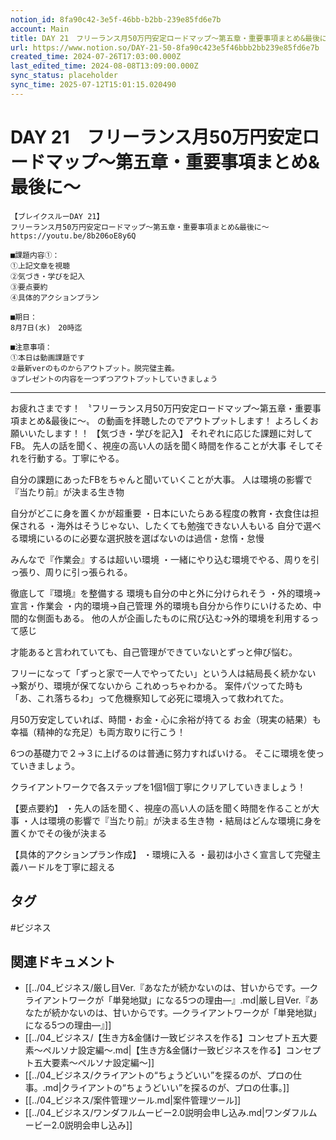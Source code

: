 ```yaml
---
notion_id: 8fa90c42-3e5f-46bb-b2bb-239e85fd6e7b
account: Main
title: DAY 21　フリーランス月50万円安定ロードマップ〜第五章・重要事項まとめ&最後に〜
url: https://www.notion.so/DAY-21-50-8fa90c423e5f46bbb2bb239e85fd6e7b
created_time: 2024-07-26T17:03:00.000Z
last_edited_time: 2024-08-08T13:09:00.000Z
sync_status: placeholder
sync_time: 2025-07-12T15:01:15.020490
---
```

# DAY 21　フリーランス月50万円安定ロードマップ〜第五章・重要事項まとめ&最後に〜

```plain text
【ブレイクスルーDAY 21】
フリーランス月50万円安定ロードマップ〜第五章・重要事項まとめ&最後に〜
https://youtu.be/8b206oE8y6Q

■課題内容①：
①上記文章を視聴
②気づき・学びを記入
③要点要約
④具体的アクションプラン

■期日：
8月7日(水)　20時迄

■注意事項：
①本日は動画課題です
②最新verのものからアウトプット。脱完璧主義。
③プレゼントの内容を一つずつアウトプットしていきましょう
```
---
お疲れさまです！
〝フリーランス月50万円安定ロードマップ〜第五章・重要事項まとめ&最後に〜〟
の動画を拝聴したのでアウトプットします！
よろしくお願いいたします！！
【気づき・学びを記入】
それぞれに応じた課題に対してFB。
先人の話を聞く、視座の高い人の話を聞く時間を作ることが大事
そしてそれを行動する。丁寧にやる。

自分の課題にあったFBをちゃんと聞いていくことが大事。
人は環境の影響で『当たり前』が決まる生き物

自分がどこに身を置くかが超重要
・日本にいたらある程度の教育・衣食住は担保される
・海外はそうじゃない、したくても勉強できない人もいる
自分で選べる環境にいるのに必要な選択肢を選ばないのは過信・怠惰・怠慢

みんなで『作業会』するは超いい環境
・一緒にやり込む環境でやる、周りを引っ張り、周りに引っ張られる。

徹底して『環境』を整備する
環境も自分の中と外に分けられそう
・外的環境→宣言・作業会
・内的環境→自己管理
外的環境も自分から作りにいけるため、中間的な側面もある。
他の人が企画したものに飛び込む→外的環境を利用するって感じ


才能あると言われていても、自己管理ができていないとずっと伸び悩む。

フリーになって「ずっと家で一人でやってたい」という人は結局長く続かない
→繋がり、環境が保てないから
これめっちゃわかる。
案件パツってた時も「あ、これ落ちるわ」って危機察知して必死に環境入って救われてた。

月50万安定していれば、時間・お金・心に余裕が持てる
お金（現実の結果）も幸福（精神的な充足）も両方取りに行こう！

6つの基礎力で２→３に上げるのは普通に努力すればいける。
そこに環境を使っていきましょう。

クライアントワークで各ステップを1個1個丁寧にクリアしていきましょう！

【要点要約】
・先人の話を聞く、視座の高い人の話を聞く時間を作ることが大事
・人は環境の影響で『当たり前』が決まる生き物
・結局はどんな環境に身を置くかでその後が決まる

【具体的アクションプラン作成】
・環境に入る
・最初は小さく宣言して完璧主義ハードルを丁寧に超える





## タグ

#ビジネス 

## 関連ドキュメント

- [[../04_ビジネス/厳し目Ver.『あなたが続かないのは、甘いからです。—クライアントワークが「単発地獄」になる5つの理由—』.md|厳し目Ver.『あなたが続かないのは、甘いからです。—クライアントワークが「単発地獄」になる5つの理由—』]]
- [[../04_ビジネス/【生き方&金儲け一致ビジネスを作る】コンセプト五大要素〜ペルソナ設定編〜.md|【生き方&金儲け一致ビジネスを作る】コンセプト五大要素〜ペルソナ設定編〜]]
- [[../04_ビジネス/クライアントの“ちょうどいい”を探るのが、プロの仕事。.md|クライアントの“ちょうどいい”を探るのが、プロの仕事。]]
- [[../04_ビジネス/案件管理ツール.md|案件管理ツール]]
- [[../04_ビジネス/ワンダフルムービー2.0説明会申し込み.md|ワンダフルムービー2.0説明会申し込み]]
